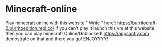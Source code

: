 # Minecraft-online
Play minecraft online with this website " Write " here!:
https://burritocraft-2.burritoedition.repl.co/
if you can't play it launch this vm at this website then you can play minecraft Online/Unblocked!
https://appsonfly.com
demostrate on that and there you go!
ENJOYYYY!
